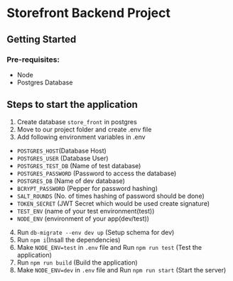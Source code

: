 # Storefront Backend Project

## Getting Started

### Pre-requisites:

- Node
- Postgres Database

## Steps to start the application

1. Create database `store_front` in postgres
2. Move to our project folder and create .env file
3. Add following environment variables in .env

- `POSTGRES_HOST`(Database Host)
- `POSTGRES_USER` (Database User)
- `POSTGRES_TEST_DB` (Name of test database)
- `POSTGRES_PASSWORD` (Password to access the database)
- `POSTGRES_DB` (Name of dev database)
- `BCRYPT_PASSWORD` (Pepper for password hashing)
- `SALT_ROUNDS` (No. of times hashing of password should be done)
- `TOKEN_SECRET` (JWT Secret which would be used create signature)
- `TEST_ENV` (name of your test environment(test))
- `NODE_ENV` (environment of your app(dev/test))

4. Run `db-migrate --env dev up` (Setup schema for dev)
5. Run `npm i`(Insall the dependencies)
6. Make `NODE_ENV=test` in `.env` file and Run `npm run test` (Test the application)
7. Run `npm run build` (Build the application)
8. Make `NODE_ENV=dev` in `.env` file and Run `npm run start` (Start the server)
